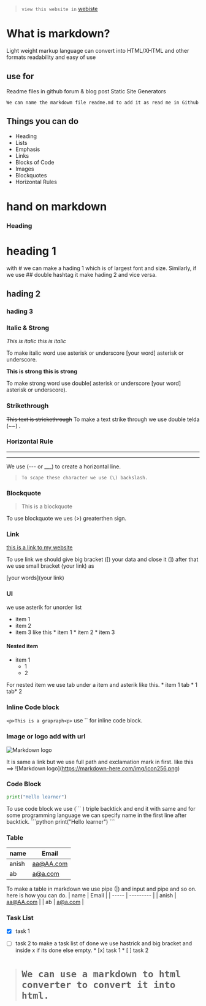 > `view this website in` [webiste](https://softwaricacybersecurityclub.github.io/Markdown/)

# What is markdown?
Light weight markup language
can convert into HTML/XHTML and other formats
readability and easy of use

## use for
Readme files in github
forum & blog post
Static Site Generators

`We can name the markdowm file readme.md to add it as read me in Github`

## Things you can do
- Heading
- Lists
- Emphasis
- Links
- Blocks of Code
- Images
- Blockquotes
- Horizontal Rules

# hand on markdown
### Heading
# heading 1
 with # we can make a hading 1 which is of largest font and size. Similarly, if we use ## double hashtag it make hading 2 and vice versa.
 ## hading 2
 ### hading 3

### Italic & Strong

*This is italic*
_this is italic_

To make italic word use asterisk or  underscore [your word] asterisk or  underscore.

**This is strong**
__this is strong__

To make strong word use double( asterisk or  underscore [your word] asterisk or  underscore).

### Strikethrough

~~This text is strickethrough~~
 To make a text strike through we use double telda (\~~) .

### Horizontal Rule

___
___

We use (--- or ___) to create a horizontal line.

> `To scape these character we use (\) backslash. `

### Blockquote
> This is a blockquote

To use blockquote we ues (>) greaterthen sign.

### Link
[this is a link to my website](http://www.Anishbhattarai.com.np)

To use link we should give big bracket (\[) your data and close it (]) after that we use small bracket (your link) as

[your words](your link)

### Ul

we use asterik for unorder list
* item 1
* item 2
* item 3
like this
\* item 1
\* item 2
\* item 3

#### Nested item
* item 1
	* 1
	* 2

For nested item we use tab under a item and asterik like this.
\* item 1
 tab \* 1
 tab\* 2

### Inline Code block
`<p>This is a grapraph<p>`
use \`\` for inline code block.

### Image or logo add with url
![Markdown logo](https://markdown-here.com/img/icon256.png)

It is same a link but we use full path and exclamation mark in first.
like this ==>
\![Markdown logo]\(https://markdown-here.com/img/icon256.png)


### Code Block
```python
print("Hello learner")
```

To use code block we use (\`\`\` ) triple backtick and end it with same and for some programming language we can specify name in the first line after backtick.
\`\`\`python
print("Hello learner")
\`\`\`

### Table
| name  | Email     |
| ----- | --------- |
| anish | aa@AA.com |
| ab    | a@a.com   |

To make a table in markdown we use pipe (|) and input and pipe and so on.
here is how you can do.
\| name  \| Email     \|
\| ----- \| --------- \|
\| anish \| aa@AA.com \|
\| ab    \| a@a.com   \|

### Task List
* [x] task 1
* [ ] task 2
to make a task list of done we use hastrick and big bracket and inside x if its done else empty.
\* [x] task 1
\* [ ] task 2


> # `We can use a markdown to html converter to convert it into html.`
